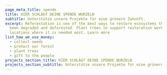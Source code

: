 ```yaml
---
page_meta_title: spende
title: HIER SCHLÄGT DEINE SPENDE WURZELN
subtitle: Unterstütze unsere Projekte für eine grünere Zukunft.
excerpt: Reforestation is one of the best ways to restore ecosystems that have
  been degraded and deforested. Plant trees to support restoration work in the
  locations where it is needed most. Learn more
list_how_we_use_money:
  - collect seeds
  - protect our forest
  - plant trees
  - gift to the people
projects_section_title: HIER SCHLÄGT DEINE SPENDE WURZELN
projects_section_subtitle: Unterstütze unsere Projekte für eine grünere Zukunft.
---
```

